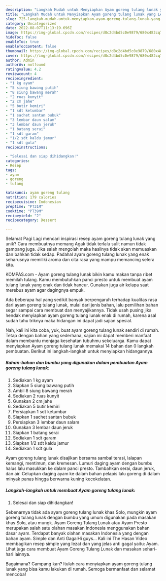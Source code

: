 ```yaml
---
description: "Langkah Mudah untuk Menyiapkan Ayam goreng tulang lunak yang Lezat"
title: "Langkah Mudah untuk Menyiapkan Ayam goreng tulang lunak yang Lezat"
slug: 725-langkah-mudah-untuk-menyiapkan-ayam-goreng-tulang-lunak-yang-lezat
category: Uncategorized
date: 2022-08-07T11:13:19.696Z
image: https://img-global.cpcdn.com/recipes/d8c2d4bd5c0e9879/680x482cq70/ayam-goreng-tulang-lunak-foto-resep-utama.jpg
hideToc: false
enableToc: true
enableTocContent: false
thumbnail: https://img-global.cpcdn.com/recipes/d8c2d4bd5c0e9879/680x482cq70/ayam-goreng-tulang-lunak-foto-resep-utama.jpg
cover: https://img-global.cpcdn.com/recipes/d8c2d4bd5c0e9879/680x482cq70/ayam-goreng-tulang-lunak-foto-resep-utama.jpg
author: Admin
authorAv: notfound
ratingvalue: 4.2
reviewcount: 4
recipeingredient:
- "1 kg ayam"
- "5 siung bawang putih"
- "8 siung bawang merah"
- "2 ruas kunyit"
- "2 cm jahe"
- "5 butir kemiri"
- "1 sdt ketumbar"
- "1 sachet santan bubuk"
- "3 lembar daun salam"
- "3 lembar daun jeruk"
- "1 batang serai"
- "1 sdt garam"
- "1/2 sdt kaldu jamur"
- "1 sdt gula"
recipeinstructions:

- "Selesai dan siap dihidangkan!"
categories:
- Resep
tags:
- ayam
- goreng
- tulang

katakunci: ayam goreng tulang 
nutrition: 179 calories
recipecuisine: Indonesian
preptime: "PT31M"
cooktime: "PT39M"
recipeyield: "2"
recipecategory: Dessert

---
```



Selamat Pagi Lagi mencari inspirasi resep ayam goreng tulang lunak yang unik? Cara membuatnya memang Agak tidak terlalu sulit namun tidak gampang juga. Jika salah mengolah maka hasilnya tidak akan memuaskan dan bahkan tidak sedap. Padahal ayam goreng tulang lunak yang enak seharusnya memiliki aroma dan cita rasa yang mampu memancing selera kita.


KOMPAS.com - Ayam goreng tulang lunak bikin kamu makan tanpa ribet memilah tulang. Kamu membutuhkan panci presto untuk membuat ayam tulang lunak yang enak dan tidak hancur. Gunakan juga air kelapa saat merebus ayam agar dagingnya empuk.

Ada beberapa hal yang sedikit banyak berpengaruh terhadap kualitas rasa dari ayam goreng tulang lunak, mulai dari jenis bahan, lalu pemilihan bahan segar sampai cara membuat dan menyajikannya. Tidak usah pusing jika hendak menyiapkan ayam goreng tulang lunak enak di rumah, karena asal sudah tahu triknya maka hidangan ini dapat jadi sajian spesial.


Nah, kali ini kita coba, yuk, buat ayam goreng tulang lunak sendiri di rumah. Tetap dengan bahan yang sederhana, sajian ini dapat memberi manfaat dalam membantu menjaga kesehatan tubuhmu sekeluarga. Kamu dapat menyiapkan Ayam goreng tulang lunak memakai 14 bahan dan 0 langkah pembuatan. Berikut ini langkah-langkah untuk menyiapkan hidangannya.

<!--inarticleads1-->

##### Bahan-bahan dan bumbu yang digunakan dalam pembuatan Ayam goreng tulang lunak:

1. Sediakan 1 kg ayam
1. Siapkan 5 siung bawang putih
1. Ambil 8 siung bawang merah
1. Sediakan 2 ruas kunyit
1. Gunakan 2 cm jahe
1. Sediakan 5 butir kemiri
1. Persiapkan 1 sdt ketumbar
1. Siapkan 1 sachet santan bubuk
1. Persiapkan 3 lembar daun salam
1. Gunakan 3 lembar daun jeruk
1. Siapkan 1 batang serai
1. Sediakan 1 sdt garam
1. Siapkan 1/2 sdt kaldu jamur
1. Sediakan 1 sdt gula


Ayam goreng tulang lunak disajikan bersama sambal terasi, lalapan kemangi, mentimun, dan kremesan. Lumuri daging ayam dengan bumbu halus lalu masukkan ke dalam panci presto. Tambahkan serai, daun jeruk, dan air. Celupkan daging ayam ke dalam bahan pelapis lalu goreng di dalam minyak panas hingga berwarna kuning kecokelatan. 

<!--inarticleads2-->

##### Langkah-langkah untuk membuat Ayam goreng tulang lunak:


1. Selesai dan siap dihidangkan!

Sebenarnya tidak ada ayam goreng tulang lunak khas Solo, mungkin ayam goreng tulang lunak dengan bumbu yang umum digunakan pada masakan khas Solo, atau mungk. Ayam Goreng Tulang Lunak atau Ayam Presto merupakan salah satu olahan masakan Indonesia menggunakan bahan dasar ayam. Terdapat banyak olahan masakan Indonesia yang dengan bahan ayam. Simple dan Anti GagalHi guys… Kali ini The Hasan Video membagikan resep simple yang lezat dan yang jelas anti gagal yaitu: Ayam. Lihat juga cara membuat Ayam Goreng Tulang Lunak dan masakan sehari-hari lainnya. 

Bagaimana? Gampang kan? Itulah cara menyiapkan ayam goreng tulang lunak yang bisa kamu lakukan di rumah. Semoga bermanfaat dan selamat mencoba!
